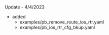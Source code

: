 ###
Update - 4/4/2023
- added 
  - examples/pb_remove_route_ios_rtr.yaml
  - examples/pb_ios_rtr_cfg_bkup.yaml
